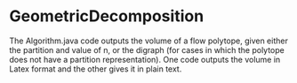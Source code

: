 # GeometricDecomposition

The Algorithm.java code outputs the volume of a flow polytope, given either the partition and value of n, or the digraph (for cases in which the polytope does not have a partition representation). One code outputs the volume in Latex format and the other gives it in plain text. 
